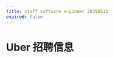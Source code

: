 ```yaml
---
title: staff software engineer 20250613
expired: false
---
```


# Uber 招聘信息

<JobPostingTable job-posting-json-path="uber/data/staff-software-engineer-20250613.json" />
